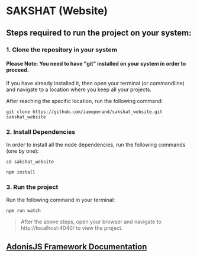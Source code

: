 # SAKSHAT (Website)

## Steps required to run the project on your system:
### 1. Clone the repository in your system
#### Please Note: You need to have "git" installed on your system in order to proceed.
If you have already installed it, then open your terminal (or commandline) and navigate to a location where you keep all your projects.

After reaching the specific location, run the following command:

```
git clone https://github.com/iamoperand/sakshat_website.git sakshat_website
```

### 2. Install Dependencies

In order to install all the node dependencies, run the following commands (one by one):

```
cd sakshat_website
```

```
npm install
```

### 3. Run the project

Run the following command in your terminal:

```
npm run watch
```

> After the above steps, open your browser and navigate to http://localhost:4040/ to view the project.


## [AdonisJS Framework Documentation](https://adonisjs.com/docs/3.2/overview)